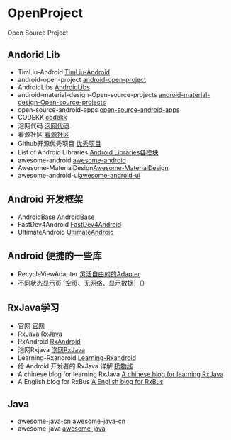 # OpenProject
Open Source Project 

## Andorid Lib

* TimLiu-Android [TimLiu-Android](https://github.com/Morcal/TimLiu-Android)  
* android-open-project [android-open-project](https://github.com/Trinea/android-open-project)  
* AndroidLibs [AndroidLibs](https://github.com/XXApple/AndroidLibs)  
* android-material-design-Open-source-projects [android-material-design-Open-source-projects](https://github.com/soyoungboy/android-material-design-Open-source-projects)  
* open-source-android-apps [open-source-android-apps](https://github.com/pcqpcq/open-source-android-apps)  
* CODEKK [codekk](http://p.codekk.com/)  
* 泡网代码 [泡网代码](http://www.jcodecraeer.com/plus/list.php?tid=31)  
* 看源社区 [看源社区](http://www.see-source.com/androidwidget/list.html)  
* Github开源优秀项目 [优秀项目](http://www.cnblogs.com/hawkon/p/3593709.html)  
* List of Android Libraries [Android Libraries各模块](https://github.com/Morcal/awesome-android-libraries)  
* awesome-android [awesome-android](https://github.com/snowdream/awesome-android)  
* Awesome-MaterialDesign[Awesome-MaterialDesign](https://github.com/lightSky/Awesome-MaterialDesign)  
* awesome-android-ui[awesome-android-ui](https://github.com/liaohuqiu/awesome-android-ui)

## Android 开发框架  

* AndroidBase [AndroidBase](https://github.com/Morcal/AndroidBase)  
* FastDev4Android [FastDev4Android](https://github.com/jiangqqlmj/FastDev4Android)  
* UltimateAndroid [UltimateAndroid](https://github.com/cymcsg/UltimateAndroid)  

## Android 便捷的一些库  
* RecycleViewAdapter [灵活自由的的Adapter](https://github.com/CymChad/BaseRecyclerViewAdapterHelper/blob/master/README-cn.md)  
* 不同状态显示页 [空页、无网络、显示数据]（）  

## RxJava学习  

* 官网 [官网](http://reactivex.io/)  
* RxJava [RxJava](https://github.com/ReactiveX/RxJava)  
* RxAndroid [RxAndroid](https://github.com/ReactiveX/RxAndroid)  
* 泡网Rxjava [泡网RxJava](http://www.jcodecraeer.com/a/anzhuokaifa/androidkaifa/2015/0430/2815.html)  
* Learning-Rxandroid [Learning-Rxandroid](https://github.com/YongHuiLuo/Learning-Rxandroid)  
* 给 Android 开发者的 RxJava 详解 [扔物线](http://gank.io/post/560e15be2dca930e00da1083)  
* A chinese blog for learning RxJava [A chinese blog for learning RxJava](http://blog.csdn.net/lzyzsd/article/details/41833541)  
* A English blog for RxBus [A English blog for RxBus](http://nerds.weddingpartyapp.com/tech/2014/12/24/implementing-an-event-bus-with-rxjava-rxbus/)  

## Java   

* awesome-java-cn [awesome-java-cn](https://github.com/jobbole/awesome-java-cn)  
* awesome-java [awesome-java](https://github.com/akullpp/awesome-java)  
